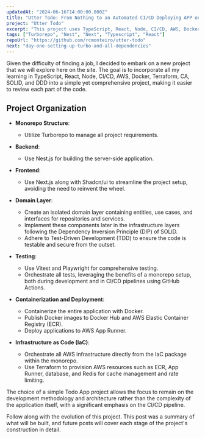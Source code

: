 ```yaml
---
updatedAt: "2024-06-16T14:00:00.000Z"
title: "Utter Todo: From Nothing to an Automated CI/CD Deploying APP on AWS"
project: "Utter Todo"
excerpt: "This project uses TypeScript, React, Node, CI/CD, AWS, Docker, and Terraform to build a simple Todo App. Learn how to implement Nest.js and Next.js, test with Vitest and Playwright, and orchestrate AWS infrastructure using Terraform, all within a monorepo setup."
tags: ["Turborepo", "Nest", "Next", "Typescript", "React"]
repoUrl: "https://github.com/rcmonteiro/utter-todo"
next: "day-one-setting-up-turbo-and-all-dependencies"
---
```

Given the difficulty of finding a job, I decided to embark on a new project that we will explore here on the site. The goal is to incorporate all my learning in TypeScript, React, Node, CI/CD, AWS, Docker, Terraform, CA, SOLID, and DDD into a simple yet comprehensive project, making it easier to review each part of the code.

## Project Organization

- **Monorepo Structure**:
  - Utilize Turborepo to manage all project requirements.

- **Backend**:
  - Use Nest.js for building the server-side application.

- **Frontend**:
  - Use Next.js along with Shadcn/ui to streamline the project setup, avoiding the need to reinvent the wheel.

- **Domain Layer**:
  - Create an isolated domain layer containing entities, use cases, and interfaces for repositories and services.
  - Implement these components later in the infrastructure layers following the Dependency Inversion Principle (DIP) of SOLID.
  - Adhere to Test-Driven Development (TDD) to ensure the code is testable and secure from the outset.

- **Testing**:
  - Use Vitest and Playwright for comprehensive testing.
  - Orchestrate all tests, leveraging the benefits of a monorepo setup, both during development and in CI/CD pipelines using GitHub Actions.

- **Containerization and Deployment**:
  - Containerize the entire application with Docker.
  - Publish Docker images to Docker Hub and AWS Elastic Container Registry (ECR).
  - Deploy applications to AWS App Runner.

- **Infrastructure as Code (IaC)**:
  - Orchestrate all AWS infrastructure directly from the IaC package within the monorepo.
  - Use Terraform to provision AWS resources such as ECR, App Runner, database, and Redis for cache management and rate limiting.

The choice of a simple Todo App project allows the focus to remain on the development methodology and architecture rather than the complexity of the application itself, with a significant emphasis on the CI/CD pipeline.

Follow along with the evolution of this project. This post was a summary of what will be built, and future posts will cover each stage of the project's construction in detail.